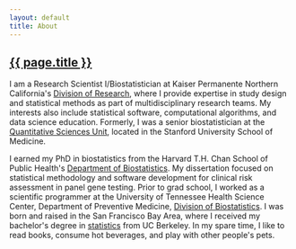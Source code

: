 ```yaml
---
layout: default
title: About
---
```


<h2><a href="{{ page.url }}" style="color:inherit">{{ page.title }}</a></h2>

I am a Research Scientist I/Biostatistician at Kaiser Permanente Northern California's [Division of Research](https://divisionofresearch.kaiserpermanente.org/research/biostatistics/), where I provide expertise in study design and statistical methods as part of multidisciplinary research teams. My interests also include statistical software, computational algorithms, and data science education. Formerly, I was a senior biostatistician at the [Quantitative Sciences Unit](https://med.stanford.edu/qsu.html), located in the Stanford University School of Medicine. 

I earned my PhD in biostatistics from the Harvard T.H. Chan School of Public Health's [Department of Biostatistics](https://www.hsph.harvard.edu/biostatistics). My dissertation focused on statistical methodology and software development for clinical risk assessment in panel gene testing. Prior to grad school, I worked as a scientific programmer at the University of Tennessee Health Science Center, Department of Preventive Medicine, [Division of Biostatistics](https://www.uthsc.edu/preventive-medicine/biostatistics.php). I was born and raised in the San Francisco Bay Area, where I received my bachelor's degree in [statistics](http://statistics.berkeley.edu) from UC Berkeley. In my spare time, I like to read books, consume hot beverages, and play with other people's pets. 
